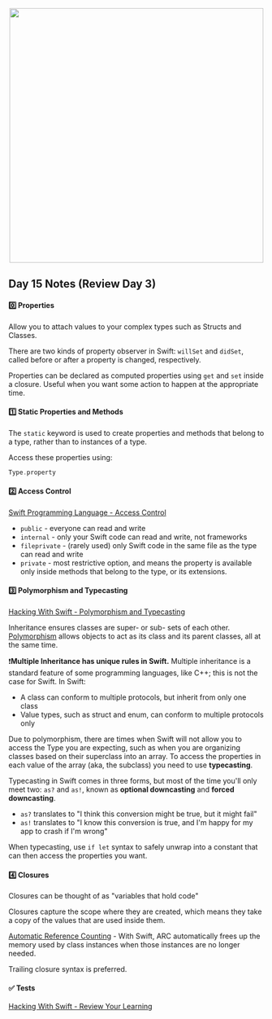  <p align="center"><img src="https://github.com/neilhiddink/HwS/blob/1aff6f6451bfbef908e80d071cde9f3f30158242/00.%20Resources/banner-100.png" width="500"></p>

## Day 15 Notes (Review Day 3)

#### 0️⃣ Properties

Allow you to attach values to your complex types such as Structs and Classes.

There are two kinds of property observer in Swift: `willSet` and `didSet`, called before or after a property is changed, respectively.

Properties can be declared as computed properties using `get` and `set` inside a closure. Useful when you want some action to happen at the appropriate time.

#### 1️⃣ Static Properties and Methods

The `static` keyword is used to create properties and methods that belong to a type, rather than to instances of a type.

Access these properties using:

```swift
Type.property
```

#### 2️⃣ Access Control

[Swift Programming Language - Access Control](https://docs.swift.org/swift-book/LanguageGuide/AccessControl.html)

- `public` - everyone can read and write
- `internal` - only your Swift code can read and write, not frameworks
- `fileprivate` - (rarely used) only Swift code in the same file as the type can read and write
- `private` - most restrictive option, and means the property is available only inside methods that belong to the type, or its extensions.

#### 3️⃣ Polymorphism and Typecasting

[Hacking With Swift - Polymorphism and Typecasting](https://www.hackingwithswift.com/read/0/20/polymorphism-and-typecasting)

Inheritance ensures classes are super- or sub- sets of each other. [Polymorphism](https://medium.com/devslopes-blog/learning-swift-and-ios-development-part-12-polymorphism-16ef5925708d) allows objects to act as its class and its parent classes, all at the same time.

❗️**Multiple Inheritance has unique rules in Swift.** Multiple inheritance is a standard feature of some programming languages, like C++; this is not the case for Swift. In Swift:
- A  class can conform to multiple protocols, but inherit from only one class
- Value types, such as struct and enum, can conform to multiple protocols only

Due to polymorphism, there are times when Swift will not allow you to access the Type you are expecting, such as when you are organizing classes based on their superclass into an array. To access the properties in each value of the array (aka, the subclass) you need to use **typecasting**.

Typecasting in Swift comes in three forms, but most of the time you'll only meet two: `as?` and `as!`, known as **optional downcasting** and **forced downcasting**.
- `as?` translates to "I think this conversion might be true, but it might fail"
- `as!` translates to "I know this conversion is true, and I'm happy for my app to crash if I'm wrong"

When typecasting, use `if let` syntax to safely unwrap into a constant that can then access the properties you want.


#### 4️⃣ Closures

Closures can be thought of as "variables that hold code"

Closures capture the scope where they are created, which means they take a copy of the values that are used inside them.

[Automatic Reference Counting](https://docs.swift.org/swift-book/LanguageGuide/AutomaticReferenceCounting.html) - With Swift, ARC automatically frees up the memory used by class instances when those instances are no longer needed.

Trailing closure syntax is preferred.

#### ✅ Tests

[Hacking With Swift - Review Your Learning](https://www.hackingwithswift.com/review)
